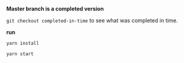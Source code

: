 **Master branch is a completed version**

`git checkout completed-in-time` to see what was completed in time.

**run**

`yarn install`

`yarn start`
